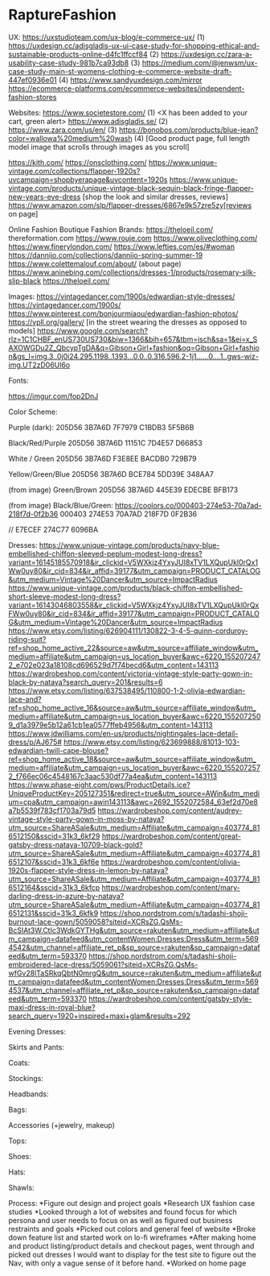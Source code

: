 # RaptureFashion

UX:
https://uxstudioteam.com/ux-blog/e-commerce-ux/ (1)
https://uxdesign.cc/adisgladis-ux-ui-case-study-for-shopping-ethical-and-sustainable-products-online-d4fc1ffccf84 (2)
https://uxdesign.cc/zara-a-usability-case-study-981b7ca93db8 (3)
https://medium.com/@jenwsm/ux-case-study-main-st-womens-clothing-e-commerce-website-draft-447ef0936e01 (4)
https://www.sandyuxdesign.com/mirror 
https://ecommerce-platforms.com/ecommerce-websites/independent-fashion-stores

Websites:
https://www.societestore.com/ (1) <X has been added to your cart, green alert>
https://www.adisgladis.se/ (2)
https://www.zara.com/us/en/ (3)
https://bonobos.com/products/blue-jean?color=wallowa%20medium%20wash (4) [Good product page, full length model image that scrolls through images as you scroll]

https://kith.com/
https://onsclothing.com/
https://www.unique-vintage.com/collections/flapper-1920s?uvcampaign=shopbyerapage&uvcontent=1920s
    https://www.unique-vintage.com/products/unique-vintage-black-sequin-black-fringe-flapper-new-years-eve-dress [shop the look and similar dresses, reviews]
https://www.amazon.com/slp/flapper-dresses/6867e9k57zre5zy[reviews on page]

Online Fashion Boutique Fashion Brands:
https://theloeil.com/
thereformation.com
https://www.rouje.com
https://www.oliveclothing.com/
https://www.finerylondon.com/
https://www.lefties.com/es/#woman
https://dannijo.com/collections/dannijo-spring-summer-19
https://www.colettemalouf.com/about/ (about page)
https://www.aninebing.com/collections/dresses-1/products/rosemary-silk-slip-black
https://theloeil.com/

Images:
https://vintagedancer.com/1900s/edwardian-style-dresses/
https://vintagedancer.com/1900s/
https://www.pinterest.com/bonjourmiaou/edwardian-fashion-photos/
https://vpll.org/gallery/ [in the street wearing the dresses as opposed to models]
https://www.google.com/search?rlz=1C1CHBF_enUS730US730&biw=1366&bih=657&tbm=isch&sa=1&ei=x_SAXOWGDu2Z_QbcypTgDA&q=Gibson+Girl+fashion&oq=Gibson+Girl+fashion&gs_l=img.3..0j0i24.295.1198..1393...0.0..0.316.596.2-1j1......0....1..gws-wiz-img.UT2zD06Ul6o

Fonts: 

https://imgur.com/fop2DnJ

Color Scheme: 

Purple (dark):
205D56
3B7A6D
7F7979
C1BDB3
5F5B6B

Black/Red/Purple
205D56
3B7A6D
11151C
7D4E57
D66853

White / Green
205D56
3B7A6D
F3E8EE
BACDB0
729B79

Yellow/Green/Blue
205D56
3B7A6D
BCE784
5DD39E
348AA7

(from image) Green/Brown
205D56
3B7A6D
445E39
EDECBE
BFB173

(from image) Black/Blue/Green: https://coolors.co/000403-274e53-70a7ad-218f7d-0f2b36
000403
274E53
70A7AD
218F7D
0F2B36

//
E7ECEF 
274C77
6096BA

Dresses:
https://www.unique-vintage.com/products/navy-blue-embellished-chiffon-sleeved-peplum-modest-long-dress?variant=16145185570918&ir_clickid=V5WXkjz4YxyJUI8xTV1LXQupUkl0rQx1Ww0uy80&ir_cid=834&ir_affid=39177&utm_campaign=PRODUCT_CATALOG&utm_medium=Vintage%20Dancer&utm_source=ImpactRadius
https://www.unique-vintage.com/products/black-chiffon-embellished-short-sleeve-modest-long-dress?variant=16143046803558&ir_clickid=V5WXkjz4YxyJUI8xTV1LXQupUkl0rQxFWw0uy80&ir_cid=834&ir_affid=39177&utm_campaign=PRODUCT_CATALOG&utm_medium=Vintage%20Dancer&utm_source=ImpactRadius
https://www.etsy.com/listing/626904111/130822-3-4-5-quinn-corduroy-riding-suit?ref=shop_home_active_22&source=aw&utm_source=affiliate_window&utm_medium=affiliate&utm_campaign=us_location_buyer&awc=6220_1552072472_e702e023a18108cd696529d7f74becd6&utm_content=143113
https://wardrobeshop.com/content/victoria-vintage-style-party-gown-in-black-by-nataya?search_query=201&results=6
https://www.etsy.com/listing/637538495/110800-1-2-olivia-edwardian-lace-and?ref=shop_home_active_16&source=aw&utm_source=affiliate_window&utm_medium=affiliate&utm_campaign=us_location_buyer&awc=6220_1552072509_d1a3979e5b12a61cb1ea0577ffeb4956&utm_content=143113
https://www.jdwilliams.com/en-us/products/nightingales-lace-detail-dress/p/AJ675#
https://www.etsy.com/listing/623699888/81013-103-edwardian-twill-cape-blouse?ref=shop_home_active_18&source=aw&utm_source=affiliate_window&utm_medium=affiliate&utm_campaign=us_location_buyer&awc=6220_1552072572_f766ec06c4548167c3aac530df77a4ea&utm_content=143113
https://www.phase-eight.com/pws/ProductDetails.ice?UniqueProductKey=205127351&redirect=true&utm_source=AWin&utm_medium=cpa&utm_campaign=awin143113&awc=2692_1552072584_63ef2d70e8a7b5539f783cf1703a79d5
https://wardrobeshop.com/content/audrey-vintage-style-party-gown-in-moss-by-nataya?utm_source=ShareASale&utm_medium=Affiliate&utm_campaign=403774_816512150&sscid=31k3_6kf29
https://wardrobeshop.com/content/great-gatsby-dress-nataya-10709-black-gold?utm_source=ShareASale&utm_medium=Affiliate&utm_campaign=403774_816512107&sscid=31k3_6kf6e
https://wardrobeshop.com/content/olivia-1920s-flapper-style-dress-in-lemon-by-nataya?utm_source=ShareASale&utm_medium=Affiliate&utm_campaign=403774_816512164&sscid=31k3_6kfcp
https://wardrobeshop.com/content/mary-darling-dress-in-azure-by-nataya?utm_source=ShareASale&utm_medium=Affiliate&utm_campaign=403774_816512131&sscid=31k3_6kfk9
https://shop.nordstrom.com/s/tadashi-shoji-burnout-lace-gown/5059058?siteid=XCRsZG.QsMs-BcSIAt3W.CtIc3WdkGYTHg&utm_source=rakuten&utm_medium=affiliate&utm_campaign=datafeed&utm_contentWomen:Dresses:Dress&utm_term=5694542&utm_channel=affiliate_ret_p&sp_source=rakuten&sp_campaign=datafeed&utm_term=593370
https://shop.nordstrom.com/s/tadashi-shoji-embroidered-lace-dress/5059061?siteid=XCRsZG.QsMs-wfGv28lTaSRkqQbtN0mrgQ&utm_source=rakuten&utm_medium=affiliate&utm_campaign=datafeed&utm_contentWomen:Dresses:Dress&utm_term=5694537&utm_channel=affiliate_ret_p&sp_source=rakuten&sp_campaign=datafeed&utm_term=593370
https://wardrobeshop.com/content/gatsby-style-maxi-dress-in-royal-blue?search_query=1920+inspired+maxi+glam&results=292

Evening Dresses:

Skirts and Pants:

Coats:

Stockings:

Headbands:

Bags:

Accessories (+jewelry, makeup)

Tops:

Shoes:

Hats:

Shawls:


Process:
*Figure out design and project goals
*Research UX fashion case studies
*Looked through a lot of websites and found focus for which persona and user needs to focus on as well as figured out business restraints and goals
*Picked out colors and general feel of website
*Broke down feature list and started work on lo-fi wireframes
*After making home and product listing/product details and checkout pages, went through and picked out dresses I would want to display for the test site to figure out the Nav, with only a vague sense of it before hand. 
*Worked on home page